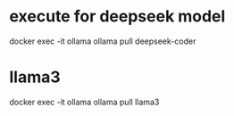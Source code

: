 # execute for deepseek model
docker exec -it ollama ollama pull deepseek-coder
# llama3
docker exec -it ollama ollama pull llama3

